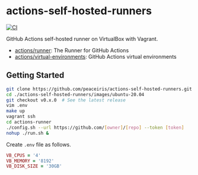 # actions-self-hosted-runners

[![CI](https://github.com/peaceiris/actions-self-hosted-runners/actions/workflows/ci.yml/badge.svg?event=push)](https://github.com/peaceiris/actions-self-hosted-runners/actions/workflows/ci.yml)

GitHub Actions self-hosted runner on VirtualBox with Vagrant.

- [actions/runner](https://github.com/actions/runner): The Runner for GitHub Actions
- [actions/virtual-environments](https://github.com/actions/virtual-environments): GitHub Actions virtual environments


## Getting Started

```sh
git clone https://github.com/peaceiris/actions-self-hosted-runners.git
cd ./actions-self-hosted-runners/images/ubuntu-20.04
git checkout v0.x.0  # See the latest release
vim .env
make up
vagrant ssh
cd actions-runner
./config.sh --url https://github.com/[owner]/[repo] --token [token]
nohup ./run.sh &
```

Create `.env` file as follows.

```rb
VB_CPUS = '4'
VB_MEMORY = '8192'
VB_DISK_SIZE = '30GB'
```
